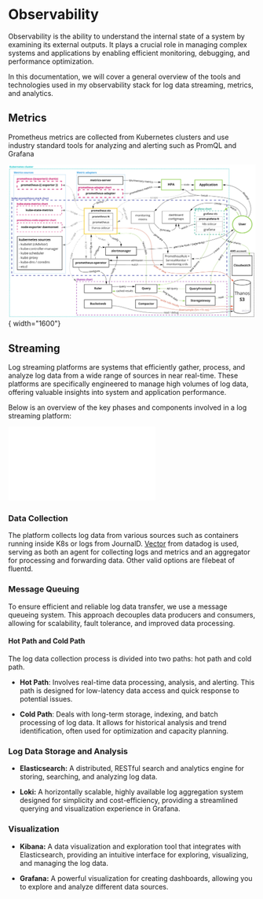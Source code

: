 # Observability

Observability is the ability to understand the internal state of a system by examining its external outputs. It plays a crucial role in managing complex systems and applications by enabling efficient monitoring, debugging, and performance optimization.

In this documentation, we will cover a general overview of the tools and technologies used in my observability stack for log data streaming, metrics, and analytics.


## Metrics

Prometheus metrics are collected from Kubernetes clusters and use industry standard tools for analyzing and alerting such as PromQL and Grafana

![Metrics ecosystem](../../img/ecosystem.jpg){ width="1600"}

## Streaming

Log streaming platforms are systems that efficiently gather, process, and analyze log data from a wide range of sources in near real-time. These platforms are specifically engineered to manage high volumes of log data, offering valuable insights into system and application performance.

Below is an overview of the key phases and components involved in a log streaming platform:

![Streaming Logs Architecture](../../img/stream_logs_arch_w.pdf)

### __Data Collection__

The platform collects log data from various sources such as containers running inside K8s or logs from JournalD. [Vector](https://vector.dev) from datadog is used, serving as both an agent for collecting logs and metrics and an aggregator for processing and forwarding data. Other valid options are filebeat of fluentd.

### __Message Queuing__

To ensure efficient and reliable log data transfer, we use a message queueing system. This approach decouples data producers and consumers, allowing for scalability, fault tolerance, and improved data processing.

#### Hot Path and Cold Path

The log data collection process is divided into two paths: hot path and cold path.

- **Hot Path**: Involves real-time data processing, analysis, and alerting. This path is designed for low-latency data access and quick response to potential issues.

- **Cold Path**: Deals with long-term storage, indexing, and batch processing of log data. It allows for historical analysis and trend identification, often used for optimization and capacity planning.

### Log Data Storage and Analysis

+ **Elasticsearch:** A distributed, RESTful search and analytics engine for storing, searching, and analyzing log data.

+ **Loki:** A horizontally scalable, highly available log aggregation system designed for simplicity and cost-efficiency, providing a streamlined querying and visualization experience in Grafana.


### Visualization

+ **Kibana:** A data visualization and exploration tool that integrates with Elasticsearch, providing an intuitive interface for exploring, visualizing, and managing the log data.

+ **Grafana:** A powerful visualization for creating dashboards, allowing you to explore and analyze different data sources.
